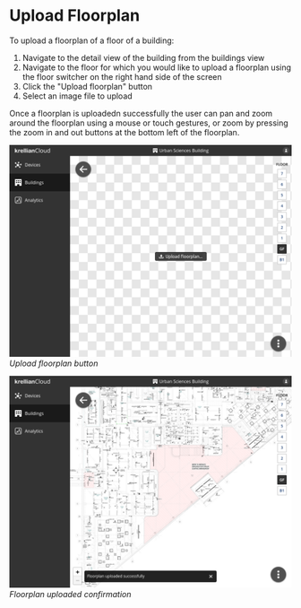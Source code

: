 # Upload Floorplan

To upload a floorplan of a floor of a building:

1. Navigate to the detail view of the building from the buildings view
2. Navigate to the floor for which you would like to upload a floorplan using the floor switcher on the right hand side of the screen
3. Click the "Upload floorplan" button
4. Select an image file to upload

Once a floorplan is uploadedn successfully the user can pan and zoom around the floorplan using a mouse or touch gestures, or zoom by pressing the zoom in and out buttons at the bottom left of the floorplan.

![Screenshot of the upload floorplan button](images/upload_floorplan_button.png)
*Upload floorplan button*

![Screenshot of the uploaded floorplan with a confirmation message on the screen](images/floorplan_uploaded.png)
*Floorplan uploaded confirmation*

